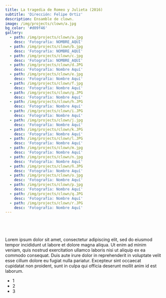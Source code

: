```yaml
---
title: La tragedia de Romeo y Julieta (2016)
subtitle: 'Dirección: Felipe Ortiz'
description: Ensamble de clown.
image: /img/projects/clown/a.jpg
bg_color: '#d09f46'
gallery:
  - path: /img/projects/clown/a.jpg
    desc: 'Fotografía: NOMBRE_AQUI'
  - path: /img/projects/clown/b.jpg
    desc: 'Fotografía: NOMBRE_AQUI'
  - path: /img/projects/clown/c.jpg
    desc: 'Fotografía: NOMBRE_AQUI'
  - path: /img/projects/clown/d.JPG
    desc: 'Fotografía: Nombre Aquí'
  - path: /img/projects/clown/e.jpg
    desc: 'Fotografía: Nombre Aquí'
  - path: /img/projects/clown/f.jpg
    desc: 'Fotografía: Nombre Aquí'
  - path: /img/projects/clown/g.JPG
    desc: 'Fotografía: Nombre Aquí'
  - path: /img/projects/clown/h.JPG
    desc: 'Fotografía: Nombre Aquí'
  - path: /img/projects/clown/i.JPG
    desc: 'Fotografía: Nombre Aquí'
  - path: /img/projects/clown/j.jpg
    desc: 'Fotografía: Nombre Aquí'
  - path: /img/projects/clown/k.JPG
    desc: 'Fotografía: Nombre Aquí'
  - path: /img/projects/clown/l.JPG
    desc: 'Fotografía: Nombre Aquí'
  - path: /img/projects/clown/m.jpg
    desc: 'Fotografía: Nombre Aquí'
  - path: /img/projects/clown/n.jpg
    desc: 'Fotografía: Nombre Aquí'
  - path: /img/projects/clown/ñ.JPG
    desc: 'Fotografía: Nombre Aquí'
  - path: /img/projects/clown/o.jpg
    desc: 'Fotografía: Nombre Aquí'
  - path: /img/projects/clown/p.jpg
    desc: 'Fotografía: Nombre Aquí'
  - path: /img/projects/clown/q.JPG
    desc: 'Fotografía: Nombre Aquí'
  - path: /img/projects/clown/r.JPG
    desc: 'Fotografía: Nombre Aquí'
---
```


## &nbsp;

Lorem ipsum dolor sit amet, consectetur adipiscing elit, sed do eiusmod tempor incididunt ut labore et dolore magna aliqua. Ut enim ad minim veniam, quis nostrud exercitation ullamco laboris nisi ut aliquip ex ea commodo consequat. Duis aute irure dolor in reprehenderit in voluptate velit esse cillum dolore eu fugiat nulla pariatur. Excepteur sint occaecat cupidatat non proident, sunt in culpa qui officia deserunt mollit anim id est laborum.

* 1
* 2
* 3